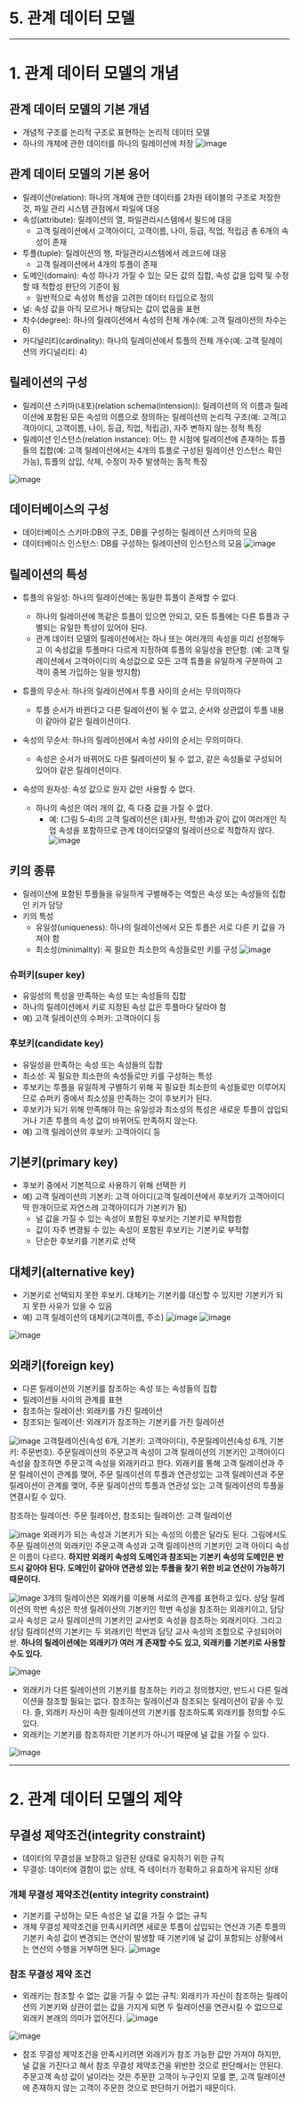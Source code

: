 # 5. 관계 데이터 모델

---

# 1. 관계 데이터 모델의 개념

## 관계 데이터 모델의 기본 개념
* 개념적 구조를 논리적 구조로 표현하는 논리적 데이터 모델
* 하나의 개체에 관한 데이터를 하나의 릴레이션에 저장
![image](https://github.com/qlkdkd/Database/assets/71871927/93c44d1e-292a-42ae-94c0-90327e2e6b11)

## 관계 데이터 모델의 기본 용어
* 릴레이션(relation): 하나의 개체에 관한 데이터를 2차원 테이블의 구조로 저장한 것, 파일 관리 시스템 관점에서 파일에 대응
* 속성(attribute): 릴레이션의 열, 파일관리시스템에서 필드에 대응
    * 고객 릴레이션에서 고객아이디, 고객이름, 나이, 등급, 직업, 적립금 총 6개의 속성이 존재
* 투플(tuple): 릴레이션의 행, 파일관리시스템에서 레코드에 대응
    * 고객 릴레이션에서 4개의 투플이 존재
* 도메인(domain): 속성 하나가 가질 수 있는 모든 값의 집합, 속성 값을 입력 및 수정할 때 적합성 판단의 기준이 됨
    * 일반적으로 속성의 특성을 고려한 데이터 타입으로 정의
* 널: 속성 값을 아직 모르거나 해당되는 값이 없음을 표현
* 차수(degree): 하나의 릴레이션에서 속성의 전체 개수(예: 고객 릴레이션의 차수는 6)
* 카디널리티(cardinality): 하나의 릴레이션에서 튜플의 전체 개수(예: 고객 릴레이션의 카디널리티: 4)

## 릴레이션의 구성
* 릴레이션 스키마(내포)(relation schema(intension)): 릴레이션의 의 이름과 릴레이션에 포함된 모든 속성의 이름으로 정의하는 릴레이션의 논리적 구조(예: 고객(고객아이디, 고객이름, 나이, 등급, 직업, 적립금), 자주 변하지 않는 정적 특징
* 릴레이션 인스턴스(relation instance): 어느 한 시점에 릴레이션에 존재하는 튜플들의 집합(예: 고객 릴레이션에서는 4개의 튜플로 구성된 릴레이션 인스턴스 확인 가능), 튜플의 삽입, 삭제, 수정이 자주 발생하는 동적 특징

![image](https://github.com/qlkdkd/Database/assets/71871927/5205657f-6585-4703-a42b-e707e74191df)

## 데이터베이스의 구성
* 데이터베이스 스키마:DB의 구조, DB를 구성하는 릴레이션 스키마의 모음
* 데이터베이스 인스턴스: DB를 구성하는 릴레이션의 인스턴스의 모음
![image](https://github.com/qlkdkd/Database/assets/71871927/35af4253-f6ce-49d3-94a2-e5237cb51024)

## 릴레이션의 특성
* 튜플의 유일성: 하나의 릴레이션에는 동일한 튜플이 존재할 수 없다.
    * 하나의 릴레이션에 똑같은 튜플이 있으면 안되고, 모든 튜플에는 다른 튜플과 구별되는 유일한 특성이 있어야 된다.
    * 관계 데이터 모델의 릴레이션에서는 하나 또는 여러개의 속성을 미리 선정해두고 이 속성값을 투플마다 다르게 지정하여 튜플의 유일성을 판단함. (예: 고객 릴레이션에서 고객아이디의 속성값으로 모든 고객 튜플을 유일하게 구분하여 고객이 중복 가입하는 일을 방지함)

* 튜플의 무순서: 하나의 릴레이션에서 투플 사이의 순서는 무의미하다
    * 투플 순서가 바뀐다고 다른 릴레이션이 될 수 없고, 순서와 상관없이 투플 내용이 같아야 같은 릴레이션이다.
* 속성의 무순서: 하나의 릴레이션에서 속성 사이의 순서는 무의미하다.
    * 속성은 순서가 바뀌어도 다른 릴레이션이 될 수 없고, 같은 속성들로 구성되어 있어야 같은 릴레이션이다.
* 속성의 원자성: 속성 값으로 원자 값만 사용할 수 없다.
    * 하나의 속성은 여러 개의 값, 즉 다중 값을 가질 수 없다.
        * 예: (그림 5-4)의 고객 릴레이션은 (회사원, 학생)과 같이 값이 여러개인 직업 속성을 포함하므로 관계 데이터모델의 릴레이션으로 적합하지 않다.
     ![image](https://github.com/qlkdkd/Database/assets/71871927/1b12310b-597d-4bf4-a2b2-38b91cfd95b2)

## 키의 종류
* 릴레이션에 포함된 투플들을 유일하게 구별해주는 역할은 속성 또는 속성들의 집합인 키가 담당
* 키의 특성
   * 유일성(uniqueness): 하나의 릴레이션에서 모든 투플은 서로 다른 키 값을 가져야 함
   * 최소성(minimality): 꼭 필요한 최소한의 속성들로만 키를 구성
 ![image](https://github.com/qlkdkd/Database/assets/71871927/77782b58-2f72-46cb-82c3-c3ccd753ae01)

### 슈퍼키(super key)
* 유일성의 특성을 만족하는 속성 또는 속성들의 집합
* 하나의 릴레이션에서 키로 지정된 속성 값은 투플마다 달라야 함
* 예) 고객 릴레이션의 수퍼키: 고객아이디 등

### 후보키(candidate key)
* 유일성을 만족하는 속성 또는 속성들의 집합
* 최소성: 꼭 필요한 최소한의 속성들로만 키를 구성하는 특성
* 후보키는 투플을 유일하게 구별하기 위해 꼭 필요한 최소한의 속성들로만 이루어지므로 슈퍼키 중에서 최소성을 만족하는 것이 후보키가 된다.
* 후보키가 되기 위해 만족해야 하는 유일성과 최소성의 특성은 새로운 투플이 삽입되거나 기존 투플의 속성 값이 바뀌어도 만족하지 않는다.
* 예) 고객 릴레이션의 후보키: 고객아이디 등

## 기본키(primary key)
* 후보키 중에서 기본적으로 사용하기 위해 선택한 키
* 예) 고객 릴레이션의 기본키: 고객 아이디(고객 릴레이션에서 후보키가 고객아이디 딱 한개이므로 자연스레 고객아이디가 기본키가 됨)
   * 널 값을 가질 수 있는 속성이 포함된 후보키는 기본키로 부적합함
   * 값이 자주 변경될 수 있는 속성이 포함된 후보키는 기본키로 부적합
   * 단순한 후보키를 기본키로 선택
 
## 대체키(alternative key)
* 기본키로 선택되지 못한 후보키. 대체키는 기본키를 대신할 수 있지만 기본키가 되지 못한 사유가 있을 수 있음
* 예) 고객 릴레이션의 대체키(고객이름, 주소)
![image](https://github.com/qlkdkd/Database/assets/71871927/cadb2124-2583-4eb2-a425-a22612c3ece2)
![image](https://github.com/qlkdkd/Database/assets/71871927/1844a0fe-d944-40a1-ab9b-1d4d8e14fa1a)

![image](https://github.com/qlkdkd/Database/assets/71871927/1be20cf8-7a60-4aca-a8d9-1c6d7d96ba22)

## 외래키(foreign key)
* 다른 릴레이션의 기본키를 참조하는 속성 또는 속성들의 집합
* 릴레이션들 사이의 관계를 표현
* 참조하는 릴레이션: 외래키를 가진 릴레이션
* 참조되는 릴레이션: 외래키가 참조하는 기본키를 가진 릴레이션

![image](https://github.com/qlkdkd/Database/assets/71871927/d510e075-966b-41f7-9d4f-7f299094ba79)
고객릴레이션(속성 6개, 기본키: 고객아이디), 주문릴레이션(속성 6개, 기본키: 주문번호). 주문릴레이션의 주문고객 속성이 고객 릴레이션의 기본키인 고객아이디 속성을 참조하면 주문고객 속성을 외래키라고 한다. 외래키를 통해 고객 릴레이션과 주문 릴레이션이 관계를 맺어, 주문 릴레이션의 투플과 연관성있는 고객 릴레이션과 주문 릴레이션이 관계를 맺어, 주문 릴레이션의 투플과 연관성 있는 고객 릴레이션의 투플을 연결시킬 수 있다.

참조하는 릴레이션: 주문 릴레이션, 참조되는 릴레이션: 고객 릴레이션

![image](https://github.com/qlkdkd/Database/assets/71871927/02efceb5-3f9e-4529-a402-646a892b1224)
외래키가 되는 속성과 기본키가 되는 속성의 이름은 달라도 된다. 그림에서도 주문 릴레이션의 외래키인 주문고객 속성과 고객 릴레이션의 기본키인 고객 아이디 속성은 이름이 다르다. **하지만 외래키 속성의 도메인과 참조되는 기본키 속성의 도메인은 반드시 같아야 된다. 도메인이 같아야 연관성 있는 투플을 찾기 위한 비교 연산이 가능하기 때문이다.**

![image](https://github.com/qlkdkd/Database/assets/71871927/b3de513e-1948-4878-a36c-65bd1ccafc0e)
3개의 릴레이션은 외래키를 이용해 서로의 관계를 표현하고 있다. 상담 릴레이션의 학번 속성은 학생 릴레이션의 기본키인 학번 속성을 참조하는 외래키이고, 담당교사 속성은 교사 릴레이션의 기본키인 교사번호 속성을 참조하는 외래키이다. 그리고 상담 릴레이션의 기본키는 두 외래키인 학번과 담당 교사 속성의 조합으로 구성되어이싿. **하나의 릴레이션에는 외래키가 여러 개 존재할 수도 있고, 외래키를 기본키로 사용할 수도 있다.**

![image](https://github.com/qlkdkd/Database/assets/71871927/bf5fa6e4-78e4-445d-8b2f-da58d4396964)
* 외래키가 다른 릴레이션의 기본키를 참조하는 키라고 정의했지만, 반드시 다른 릴레이션을 참조할 필요는 없다. 참조하는 릴레이션과 참조되는 릴레이션이 같을 수 있다. 즐, 외래키 자신이 속한 릴레이션의 기본키를 참조하도록 외래키를 정의할 수도 있다.
* 외래키는 기본키를 참조하지만 기본키가 아니기 때문에 널 값을 가질 수 있다.

![image](https://github.com/qlkdkd/Database/assets/71871927/b99961a6-193b-41fb-905a-f013afe38e94)

---

# 2. 관계 데이터 모델의 제약

## 무결성 제약조건(integrity constraint)
* 데이터의 무결성을 보장하고 일관된 상태로 유지하기 위한 규칙
* 무결성: 데이터에 결함이 없는 상태, 즉 테이터가 정확하고 유효하게 유지된 상태

### 개체 무결성 제약조건(entity integrity constraint)
* 기본키를 구성하는 모든 속성은 널 값을 가질 수 없는 규칙
* 개체 무결성 제약조건을 만족시키려면 새로운 투플이 삽입되는 연산과 기존 투플의 기본키 속성 값이 변경되는 연산이 발생할 때 기본키에 널 값이 포함되는 상황에서는 연산의 수행을 거부하면 된다.
![image](https://github.com/qlkdkd/Database/assets/71871927/209558e6-6cf9-4938-b3d1-ad057f73e93a)

### 참조 무결성 제약 조건
* 외래키는 참조할 수 없는 값을 가질 수 없는 규칙: 외래키가 자신이 참조하는 릴레이션의 기본키와 상관이 없는 값을 가지게 되면 두 릴레이션을 연관시킬 수 없으므로 외래키 본래의 의미가 없어진다.
![image](https://github.com/qlkdkd/Database/assets/71871927/0f5d9f58-3c22-4181-b471-ade4332f29ba)

![image](https://github.com/qlkdkd/Database/assets/71871927/26418780-dffe-421d-8217-e9ae1d6b6394)
* 참조 무결성 제약조건을 만족시키려면 외래키가 참조 가능한 값만 가져야 하지만, 널 값을 가진다고 해서 참조 무결성 제약조건을 위반한 것으로 판단해서는 안된다. 주문고객 속성 값이 널이라는 것은 주문한 고객이 누구인지 모를 뿐, 고객 릴레이션에 존재하지 않는 고객이 주문한 것으로 판단하기 어렵기 때문이다.
